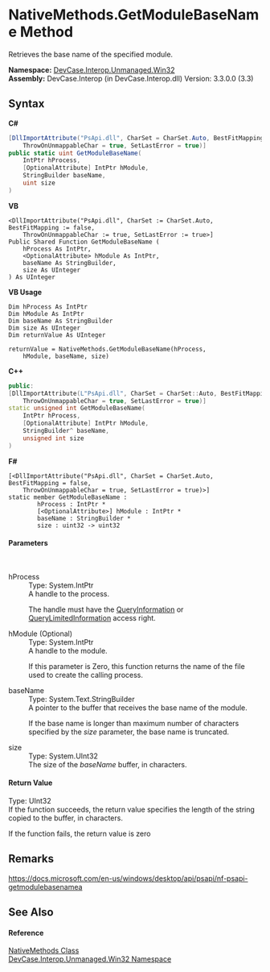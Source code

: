 # NativeMethods.GetModuleBaseName Method 
 

Retrieves the base name of the specified module.

**Namespace:**&nbsp;<a href="N_DevCase_Interop_Unmanaged_Win32">DevCase.Interop.Unmanaged.Win32</a><br />**Assembly:**&nbsp;DevCase.Interop (in DevCase.Interop.dll) Version: 3.3.0.0 (3.3)

## Syntax

**C#**<br />
``` C#
[DllImportAttribute("PsApi.dll", CharSet = CharSet.Auto, BestFitMapping = false, 
	ThrowOnUnmappableChar = true, SetLastError = true)]
public static uint GetModuleBaseName(
	IntPtr hProcess,
	[OptionalAttribute] IntPtr hModule,
	StringBuilder baseName,
	uint size
)
```

**VB**<br />
``` VB
<DllImportAttribute("PsApi.dll", CharSet := CharSet.Auto, BestFitMapping := false, 
	ThrowOnUnmappableChar := true, SetLastError := true>]
Public Shared Function GetModuleBaseName ( 
	hProcess As IntPtr,
	<OptionalAttribute> hModule As IntPtr,
	baseName As StringBuilder,
	size As UInteger
) As UInteger
```

**VB Usage**<br />
``` VB Usage
Dim hProcess As IntPtr
Dim hModule As IntPtr
Dim baseName As StringBuilder
Dim size As UInteger
Dim returnValue As UInteger

returnValue = NativeMethods.GetModuleBaseName(hProcess, 
	hModule, baseName, size)
```

**C++**<br />
``` C++
public:
[DllImportAttribute(L"PsApi.dll", CharSet = CharSet::Auto, BestFitMapping = false, 
	ThrowOnUnmappableChar = true, SetLastError = true)]
static unsigned int GetModuleBaseName(
	IntPtr hProcess, 
	[OptionalAttribute] IntPtr hModule, 
	StringBuilder^ baseName, 
	unsigned int size
)
```

**F#**<br />
``` F#
[<DllImportAttribute("PsApi.dll", CharSet = CharSet.Auto, BestFitMapping = false, 
	ThrowOnUnmappableChar = true, SetLastError = true)>]
static member GetModuleBaseName : 
        hProcess : IntPtr * 
        [<OptionalAttribute>] hModule : IntPtr * 
        baseName : StringBuilder * 
        size : uint32 -> uint32 

```


#### Parameters
&nbsp;<dl><dt>hProcess</dt><dd>Type: System.IntPtr<br />A handle to the process. 

 The handle must have the <a href="T_DevCase_Interop_Unmanaged_Win32_Enums_ProcessAccessRights">QueryInformation</a> or <a href="T_DevCase_Interop_Unmanaged_Win32_Enums_ProcessAccessRights">QueryLimitedInformation</a> access right.</dd><dt>hModule (Optional)</dt><dd>Type: System.IntPtr<br />A handle to the module. 

 If this parameter is Zero, this function returns the name of the file used to create the calling process.</dd><dt>baseName</dt><dd>Type: System.Text.StringBuilder<br />A pointer to the buffer that receives the base name of the module. 

 If the base name is longer than maximum number of characters specified by the *size* parameter, the base name is truncated.</dd><dt>size</dt><dd>Type: System.UInt32<br />The size of the *baseName* buffer, in characters.</dd></dl>

#### Return Value
Type: UInt32<br />If the function succeeds, the return value specifies the length of the string copied to the buffer, in characters. 

 If the function fails, the return value is zero

## Remarks
<a href="https://docs.microsoft.com/en-us/windows/desktop/api/psapi/nf-psapi-getmodulebasenamea" target="_blank">https://docs.microsoft.com/en-us/windows/desktop/api/psapi/nf-psapi-getmodulebasenamea</a>

## See Also


#### Reference
<a href="T_DevCase_Interop_Unmanaged_Win32_NativeMethods">NativeMethods Class</a><br /><a href="N_DevCase_Interop_Unmanaged_Win32">DevCase.Interop.Unmanaged.Win32 Namespace</a><br />